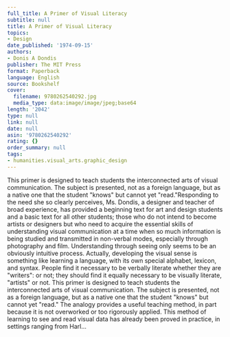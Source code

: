 ```yaml
---
full_title: A Primer of Visual Literacy
subtitle: null
title: A Primer of Visual Literacy
topics:
- Design
date_published: '1974-09-15'
authors:
- Donis A Dondis
publisher: The MIT Press
format: Paperback
language: English
source: Bookshelf
cover:
  filename: 9780262540292.jpg
  media_type: data:image/image/jpeg;base64
length: '2042'
type: null
link: null
date: null
asin: '9780262540292'
rating: {}
order_summary: null
tags:
- humanities.visual_arts.graphic_design
---
```

This primer is designed to teach students the interconnected arts of visual communication. The subject is presented, not as a foreign language, but as a native one that the student "knows" but cannot yet "read."Responding to the need she so clearly perceives, Ms. Dondis, a designer and teacher of broad experience, has provided a beginning text for art and design students and a basic text for all other students; those who do not intend to become artists or designers but who need to acquire the essential skills of understanding visual communication at a time when so much information is being studied and transmitted in non-verbal modes, especially through photography and film. Understanding through seeing only seems to be an obviously intuitive process. Actually, developing the visual sense is something like learning a language, with its own special alphabet, lexicon, and syntax. People find it necessary to be verbally literate whether they are "writers": or not; they should find it equally necessary to be visually literate, "artists" or not. This primer is designed to teach students the interconnected arts of visual communication. The subject is presented, not as a foreign language, but as a native one that the student "knows" but cannot yet "read." The analogy provides a useful teaching method, in part because it is not overworked or too rigorously applied. This method of learning to see and read visual data has already been proved in practice, in settings ranging from Harl...
